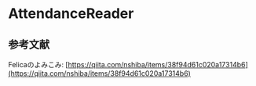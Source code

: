 # AttendanceReader

## 参考文献

Felicaのよみこみ: [https://qiita.com/nshiba/items/38f94d61c020a17314b6](https://qiita.com/nshiba/items/38f94d61c020a17314b6)
